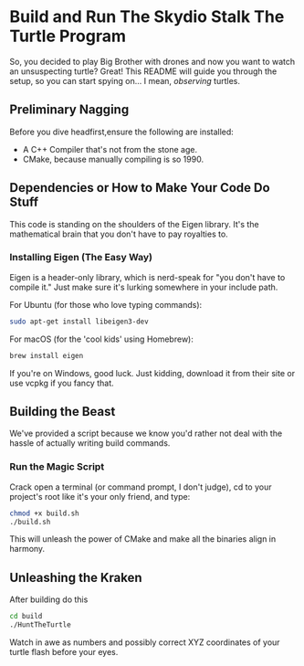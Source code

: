 
# Build and Run The Skydio Stalk The Turtle Program

So, you decided to play Big Brother with drones and now you want to watch an unsuspecting turtle? Great! This README will guide you through the setup, so you can start spying on... I mean, *observing* turtles.

## Preliminary Nagging

Before you dive headfirst,ensure the following are installed:
- A C++ Compiler that's not from the stone age.
- CMake, because manually compiling is so 1990.

## Dependencies or How to Make Your Code Do Stuff

This code is standing on the shoulders of the Eigen library. It's the mathematical brain that you don't have to pay royalties to.

### Installing Eigen (The Easy Way)

Eigen is a header-only library, which is nerd-speak for "you don't have to compile it." Just make sure it's lurking somewhere in your include path.

For Ubuntu (for those who love typing commands):
```bash
sudo apt-get install libeigen3-dev
```

For macOS (for the 'cool kids' using Homebrew):
```bash
brew install eigen
```

If you're on Windows, good luck. Just kidding, download it from their site or use vcpkg if you fancy that.

## Building the Beast

We've provided a script because we know you'd rather not deal with the hassle of actually writing build commands.

### Run the Magic Script

Crack open a terminal (or command prompt, I don't judge), cd to your project's root like it's your only friend, and type:

```bash
chmod +x build.sh
./build.sh
```

This will unleash the power of CMake and make all the binaries align in harmony.

## Unleashing the Kraken

After building do this

```bash
cd build
./HuntTheTurtle
```

Watch in awe as numbers and possibly correct XYZ coordinates of your turtle flash before your eyes.

